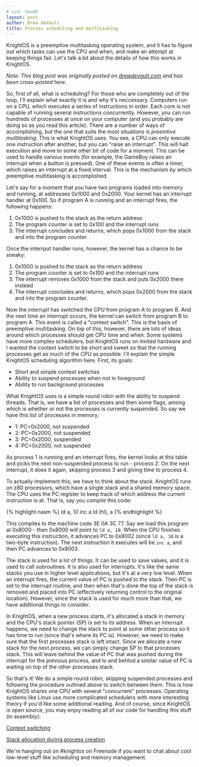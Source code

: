 ```yaml
---
# vim: tw=80
layout: post
author: Drew DeVault
title: Process scheduling and multitasking
---
```


KnightOS is a preemptive multitasking operating system, and it has to figure
out which tasks can use the CPU and when, and make an attempt at keeping things
fair. Let's talk a bit about the details of how this works in KnightOS.

*Note: This blog post was originally posted on [drewdevault.com](http://www.drewdevault.com) and has been cross-posted here.*

So, first of all, what is scheduling? For those who are completely out of the
loop, I'll explain what exactly it is and why it's neccessary. Computers run on
a CPU, which executes a series of instructions in order. Each core is not
capable of running several instructions concurrently. However, you can run
hundreds of processes at once on your computer (and you probably are doing so
as you read this article). There are a number of ways of accomplishing, but the
one that suits the most situations is *preemtive multitasking*. This is what
KnightOS uses. You see, a CPU can only execute one instruction after another,
but you can "raise an interrupt". This will halt execution and move to some
other bit of code for a moment. This can be used to handle various events (for
example, the GameBoy raises an interrupt when a button is pressed). One of
these events is often a timer, which raises an interrupt at a fixed interval.
This is the mechanism by which preemptive multitasking is accomplished.

Let's say for a moment that you have two programs loaded into memory and
running, at addresses 0x1000 and 0x2000. Your kernel has an interrupt handler
at 0x100. So if program A is running and an interrupt fires, the following
happens:

1. 0x1000 is pushed to the stack as the return address
2. The program counter is set to 0x100 and the interrupt runs
3. The interrupt concludes and returns, which pops 0x1000 from the stack and
   into the program counter.

Once the interrput handler runs, however, the kernel has a chance to be sneaky:

1. 0x1000 is pushed to the stack as the return address
2. The program counter is set to 0x100 and the interrupt runs
3. The interrupt removes 0x1000 from the stack and puts 0x2000 there instead
3. The interrupt concludes and returns, which pops 0x2000 from the stack and
   into the program counter.

Now the interrupt has switched the CPU from program A to program B. And the
next time an interrupt occurs, the kernel can switch from program B to program
A. This event is called a "context switch".  This is the basis of preemptive
multitasking. On top of this, however, there are lots of ideas around which
processes should get CPU time and when. Some systems have more complex
schedulers, but KnightOS runs on limited hardware and I wanted the context
switch to be short and sweet so that the running processes get as much of the
CPU as possible. I'll explain the simple KnightOS scheduling algorithm here.
First, its goals:

* Short and simple context switches
* Ability to suspend processes when not in foreground
* Ability to run background processes

What KnightOS uses is a simple round robin with the ability to suspend threads.
That is, we have a list of processes and then some flags, among which is
whether or not the processes is currently suspended. So say we have this list
of processes in memory:

* 1: PC=0x2000, not suspended
* 2: PC=0x2000, not suspended
* 3: PC=0x2000, suspended
* 4: PC=0x2000, not suspended

As process 1 is running and an interrupt fires, the kernel looks at this table
and picks the next non-suspended process to run - process 2. On the next
interrupt, it does it again, skipping process 3 and giving time to process 4.

To actually implement this, we have to think about the stack. KnightOS runs on
z80 processors, which have a single stack and a shared memory space. The CPU
uses the PC register to keep track of which address the current instruction is
at. That is, say you compile this code:

{% highlight nasm %}
ld a, 10
inc a
ld (hl), a
{% endhighlight %}

This compiles to the machine code 3E 0A 3C 77. Say we load this program at
0x8000 - then 0x8000 will point to `ld a, 10`. When the CPU finishes executing
this instruction, it advances PC to 0x8002 (since `ld a, 10` is a two-byte
instruction). The next instruction it executes will be `inc a`, and then PC
advances to 0x8003.

The stack is used for a lot of things. It can be used to save values, and it is
used to call subroutines. It is also used for interrupts. It's like the same
stacks you use in higher level applications, but it's at a very low level. When
an interrupt fires, the current value of PC is pushed to the stack. Then PC is
set to the interrupt routine, and then when that's done the top of the stack is
removed and placed into PC (effectively returning control to the original
location). However, since the stack is used for much more than that, we have
additional things to consider.

In KnightOS, when a new process starts, it's allocated a stack in memory and
the CPU's stack pointer (SP) is set to its address. When an interrupt happens,
we need to change the stack to point at some other process so it has time to
run (since that's where its PC is). However, we need to make sure that the
first processes stack is left intact. Since we allocate a new stack for the
next process, we can simply change SP to that processes stack. This will leave
behind the value of PC that was pushed during the interrupt for the previous
process, and lo and behlod a similar value of PC is waiting on top of the other
processes stack.

So that's it! We do a simple round robin, skipping suspended processes and
following the procedure outlined above to switch between them. This is how
KnightOS shares one CPU with several "concurrent" processes. Operating systems
like Linux use more complicated schedulers with more interesting theory if
you'd like some additional reading. And of course, since KnightOS is open
source, you may enjoy reading all of our code for handling this stuff (in
assembly):

[Context switching](https://github.com/KnightOS/kernel/blob/master/src/00/interrupt.asm)

[Stack allocation during process creation](https://github.com/KnightOS/kernel/blob/master/src/00/thread.asm#L72)

We're hanging out on #knightos on Freenode if you want to chat about cool
low-level stuff like scheduling and memory management.
